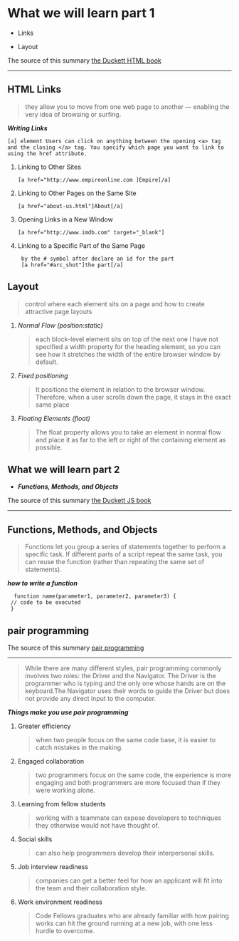 # What we will learn part 1

- Links

- Layout

The source of this summary [the Duckett HTML book](https://wtf.tw/ref/duckett.pdf)

______________________________________

## HTML Links

  >they allow you to move from one web page to another — enabling the very idea of browsing or surfing.

***Writing Links***

    [a] element Users can click on anything between the opening <a> tag and the closing </a> tag. You specify which page you want to link to using the href attribute.

1. Linking to Other Sites

       [a href="http://www.empireonline.com ]Empire[/a]

2. Linking to Other Pages on the Same Site

       [a href="about-us.html"]About[/a]

3. Opening Links in a New Window

       [a href="http://www.imdb.com" target="_blank"]

4. Linking to a Specific Part of the Same Page

        by the # symbol after declare an id for the part
        [a href="#arc_shot"]the part[/a]

## Layout

   >control where each element sits on a page and how to create attractive page layouts

1. *Normal Flow (position:static)*

     > each block-level element sits on top of the next one
     I have not specified a width property for the heading element, so you can see how it stretches the width of the entire browser window by default.

2. *Fixed positioning*

     > It positions the element in relation to the browser window. Therefore, when a user scrolls down the page, it stays in the exact same place

3. *Floating Elements (float)*

     > The float property allows you to take an element in normal flow and place it as far to the left or right of the containing element as possible.

## What we will learn part 2

- ***Functions, Methods, and Objects***

The source of this summary [the Duckett JS book](https://slack-files.com/files-pri-safe/TNGRRLUMA-F026AD271UG/javascript_and_jquery__interactive_front-end_web_development_.pdf?c=1624715518-be21e32f9bca0681)

______________________________________

## Functions, Methods, and Objects

> Functions let you group a series of statements together to perform a specific task. If different parts of a script repeat the same task, you can reuse the function (rather than repeating the same set of statements).

***how to write a function***

      function name(parameter1, parameter2, parameter3) {
     // code to be executed
     }

## pair programming

The source of this summary [pair programming](https://www.codefellows.org/blog/6-reasons-for-pair-programming/)

______________________________________

> While there are many different styles, pair programming commonly involves two roles: the Driver and the Navigator. The Driver is the programmer who is typing and the only one whose hands are on the keyboard.The Navigator uses their words to guide the Driver but does not provide any direct input to the computer.

***Things make you use pair programming***

1. Greater efficiency

    > when two people focus on the same code base, it is easier to catch mistakes in the making.

2. Engaged collaboration

    > two programmers focus on the same code, the experience is more engaging and both programmers are more focused than if they were working alone.

3. Learning from fellow students

    > working with a teammate can expose developers to techniques they otherwise would not have thought of.

4. Social skills

   > can also help programmers develop their interpersonal skills.

5. Job interview readiness

    > companies can get a better feel for how an applicant will fit into the team and their collaboration style.

6. Work environment readiness

    > Code Fellows graduates who are already familiar with how pairing works can hit the ground running at a new job, with one less hurdle to overcome.
